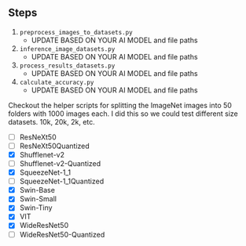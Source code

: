 ## Steps
1. `preprocess_images_to_datasets.py`
	- UPDATE BASED ON YOUR AI MODEL and file paths
2. `inference_image_datasets.py`
	- UPDATE BASED ON YOUR AI MODEL and file paths
3. `process_results_datasets.py`
	- UPDATE BASED ON YOUR AI MODEL and file paths
4. `calculate_accuracy.py`
	- UPDATE BASED ON YOUR AI MODEL and file paths

Checkout the helper scripts for splitting the ImageNet images into
50 folders with 1000 images each. I did this so we could test different
size datasets. 10k, 20k, 2k, etc.

- [ ] ResNeXt50
- [ ] ResNeXt50Quantized
- [X] Shufflenet-v2
- [ ] Shufflenet-v2-Quantized
- [X] SqueezeNet-1_1
- [ ] SqueezeNet-1_1Quantized
- [X] Swin-Base
- [X] Swin-Small
- [X] Swin-Tiny
- [X] VIT
- [X] WideResNet50
- [ ] WideResNet50-Quantized
